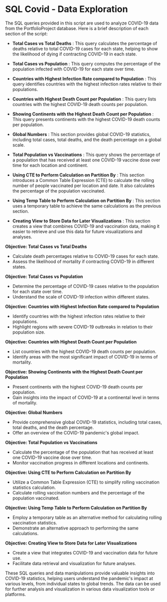 # SQL Covid - Data Exploration


The SQL queries provided in this script are used to analyze COVID-19 data from the PortfolioProject database. Here is a brief description of each section of the script:

  - **Total Cases vs Total Deaths** : This query calculates the percentage of deaths relative to total COVID-19 cases for each state, helping to show the likelihood of dying if contracting COVID-19 in each state.

  - **Total Cases vs Population** : This query computes the percentage of the population infected with COVID-19 for each state over time.

  - **Countries with Highest Infection Rate compared to Population** : This query identifies countries with the highest infection rates relative to their populations.

  - **Countries with Highest Death Count per Population** : This query lists countries with the highest COVID-19 death counts per population.

  - **Showing Continents with the Highest Death Count per Population** : This query presents continents with the highest COVID-19 death counts per population.

  - **Global Numbers** : This section provides global COVID-19 statistics, including total cases, total deaths, and the death percentage on a global scale.

  - **Total Population vs Vaccinations** : This query shows the percentage of a population that has received at least one COVID-19 vaccine dose over time for each location and continent.

  - **Using CTE to Perform Calculation on Partition By** : This section introduces a Common Table Expression (CTE) to calculate the rolling number of people vaccinated per location and date. It also calculates the percentage of the population vaccinated.

  - **Using Temp Table to Perform Calculation on Partition By** : This section uses a temporary table to achieve the same calculations as the previous section.

  - **Creating View to Store Data for Later Visualizations** : This section creates a view that combines COVID-19 and vaccination data, making it easier to retrieve and use this data for future visualizations and analyses.

  **Objective: Total Cases vs Total Deaths**
  - Calculate death percentages relative to COVID-19 cases for each state.
  - Assess the likelihood of mortality if contracting COVID-19 in different states.

  **Objective: Total Cases vs Population**
  - Determine the percentage of COVID-19 cases relative to the population for each state over time.
  - Understand the scale of COVID-19 infection within different states.

  **Objective: Countries with Highest Infection Rate compared to Population**
  - Identify countries with the highest infection rates relative to their populations.
  - Highlight regions with severe COVID-19 outbreaks in relation to their population size.

  **Objective: Countries with Highest Death Count per Population**
  - List countries with the highest COVID-19 death counts per population.
  - Identify areas with the most significant impact of COVID-19 in terms of mortality.

  **Objective: Showing Continents with the Highest Death Count per Population**
  - Present continents with the highest COVID-19 death counts per population.
  - Gain insights into the impact of COVID-19 at a continental level in terms of mortality.

  **Objective: Global Numbers**
  - Provide comprehensive global COVID-19 statistics, including total cases, total deaths, and the death percentage.
  - Offer an overview of the COVID-19 pandemic's global impact.

  **Objective: Total Population vs Vaccinations**
  - Calculate the percentage of the population that has received at least one COVID-19 vaccine dose over time.
  - Monitor vaccination progress in different locations and continents.

  **Objective: Using CTE to Perform Calculation on Partition By**
  - Utilize a Common Table Expression (CTE) to simplify rolling vaccination statistics calculation.
  - Calculate rolling vaccination numbers and the percentage of the population vaccinated.

  **Objective: Using Temp Table to Perform Calculation on Partition By**
  - Employ a temporary table as an alternative method for calculating rolling vaccination statistics.
  - Demonstrate an alternative approach to performing the same calculations.

  **Objective: Creating View to Store Data for Later Visualizations**
  - Create a view that integrates COVID-19 and vaccination data for future use.
  - Facilitate data retrieval and visualization for future analyses.

These SQL queries and data manipulations provide valuable insights into COVID-19 statistics, helping users understand the pandemic's impact at various levels, from individual states to global trends. The data can be used for further analysis and visualization in various data visualization tools or platforms.
